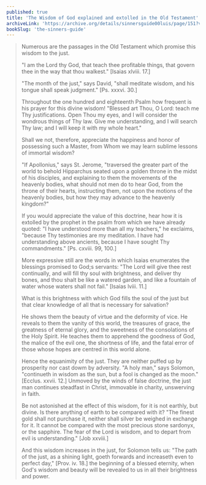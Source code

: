 ```yaml
---
published: true
title: 'The Wisdom of God explained and extolled in the Old Testament'
archiveLink: 'https://archive.org/details/sinnersguide00luis/page/151?view=theater'
bookSlug: 'the-sinners-guide'
---
```


> Numerous are the passages in the Old Testament which promise this wisdom to the just.
> 
> "I am the Lord thy God, that teach thee profitable things, that govern thee in the way that thou walkest." [Isaias xlviii. 17.]
> 
> "The month of the just," says David, "shall meditate wisdom, and his tongue shall speak judgment." [Ps. xxxvi. 30.]
> 
> Throughout the one hundred and eighteenth Psalm how frequent is his prayer for this divine wisdom! "Blessed art Thou, O Lord: teach me Thy justifications. Open Thou my eyes, and I will consider the wondrous things of Thy law. Give me understanding, and I will search Thy law; and I will keep it with my whole heart."
> 
> Shall we not, therefore, appreciate the happiness and honor of possessing such a Master, from Whom we may learn sublime lessons of immortal wisdom?
> 
> "If Apollonius," says St. Jerome, "traversed the greater part of the world to behold Hipparchus seated upon a golden throne in the midst of his disciples, and explaining to them the movements of the heavenly bodies, what should not men do to hear God, from the throne of their hearts, instructing them, not upon the motions of the heavenly bodies, but how they may advance to the heavenly kingdom?"
> 
> If you would appreciate the value of this doctrine, hear how it is extolled by the prophet in the psalm from which we have already quoted: "I have understood more than all my teachers," he exclaims, "because Thy testimonies are my meditation. I have had understanding above ancients, because I have sought Thy commandments." [Ps. cxviii. 99, 100.]
> 
> More expressive still are the words in which Isaias enumerates the blessings promised to God;s servants: "The Lord will give thee rest continually, and will fill thy soul with brightness, and deliver thy bones, and thou shalt be like a watered garden, and like a fountain of water whose waters shall not fail." [Isaias lviii. 11.]
> 
> What is this brightness with which God fills the soul of the just but that clear knowledge of all that is necessary for salvation?
> 
> He shows them the beauty of virtue and the deformity of vice. He reveals to them the vanity of this world, the treasures of grace, the greatness of eternal glory, and the sweetness of the consolations of the Holy Spirit. He teaches them to apprehend the goodness of God, the malice of the evil one, the shortness of life, and the fatal error of those whose hopes are centred in this world alone.
> 
> Hence the equanimity of the just. They are neither puffed up by prosperity nor cast dowm by adversity. "A holy man," says Solomon, "continueth in wisdom as the sun, but a fool is changed as the moon." [Ecclus. xxvii. 12.] Unmoved by the winds of false doctrine, the just man continues steadfast in Christ, immovable in charity, unswerving in faith.
> 
> Be not astonished at the effect of this wisdom, for it is not earthly, but divine. Is there anything of earth to be compared with it? "The finest gold shall not purchase it, neither shall silver be weighed in exchange for it. It cannot be compared with the most precious stone sardonyx, or the sapphire. The fear of the Lord is wisdom, and to depart from evil is understanding." [Job xxviii.]
> 
> And this wisdom increases in the just, for Solomon tells us: "The path of the just, as a shining light, goeth forwards and increaseth even to perfect day," [Prov. iv. 18.] the beginning of a blessed eternity, when God's wisdom and beauty will be revealed to us in all their brightness and power.
